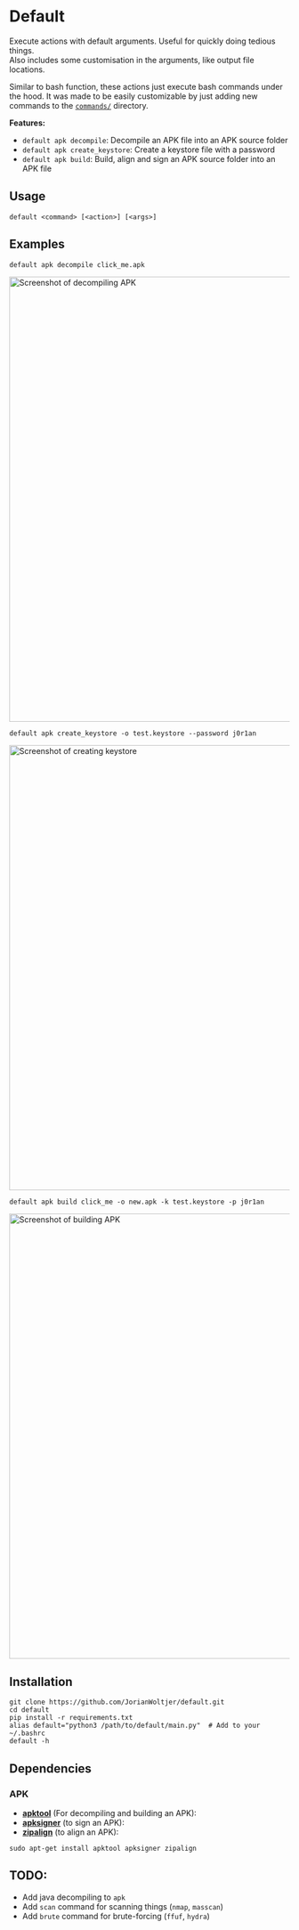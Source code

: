 # Default

Execute actions with default arguments. Useful for quickly doing tedious things.  
Also includes some customisation in the arguments, like output file locations. 

Similar to bash function, these actions just execute bash commands under the hood. It was made to be easily customizable by just adding new commands to the [`commands/`](commands/) directory.

**Features:**
* `default apk decompile`: Decompile an APK file into an APK source folder
* `default apk create_keystore`: Create a keystore file with a password
* `default apk build`: Build, align and sign an APK source folder into an APK file

## Usage

```Shell
default <command> [<action>] [<args>]
```

## Examples

```Shell
default apk decompile click_me.apk
```

<img src="https://user-images.githubusercontent.com/26067369/167905287-52fe9a11-4d1b-4e9b-9209-7e36eeda1971.png" width="800" alt="Screenshot of decompiling APK">

```Shell
default apk create_keystore -o test.keystore --password j0r1an
```

<img src="https://user-images.githubusercontent.com/26067369/167904317-55940be3-2a56-463a-a4a5-856bb307238c.png" width="800" alt="Screenshot of creating keystore">

```Shell
default apk build click_me -o new.apk -k test.keystore -p j0r1an
```

<img src="https://user-images.githubusercontent.com/26067369/167902777-01b8de55-e371-48d7-b304-5e031ee2a07c.png" width="800" alt="Screenshot of building APK">

## Installation

```Shell
git clone https://github.com/JorianWoltjer/default.git
cd default
pip install -r requirements.txt
alias default="python3 /path/to/default/main.py"  # Add to your ~/.bashrc
default -h
```

## Dependencies

### APK

* [**apktool**](https://ibotpeaches.github.io/Apktool/) (For decompiling and building an APK):
* [**apksigner**](https://developer.android.com/studio/command-line/apksigner) (to sign an APK):
* [**zipalign**](https://developer.android.com/studio/command-line/zipalign) (to align an APK):

```Shell
sudo apt-get install apktool apksigner zipalign
```

## TODO:

* Add java decompiling to `apk`
* Add `scan` command for scanning things (`nmap`, `masscan`)
* Add `brute` command for brute-forcing (`ffuf`, `hydra`)
